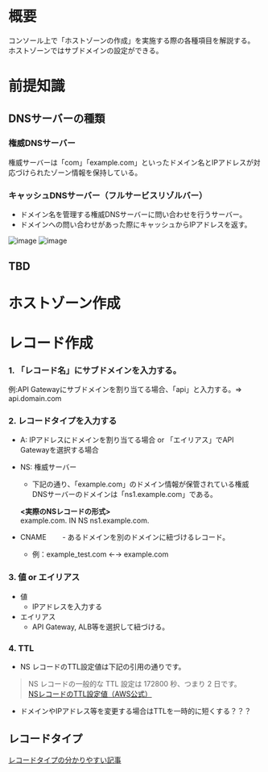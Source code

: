# 概要
コンソール上で「ホストゾーンの作成」を実施する際の各種項目を解説する。
ホストゾーンではサブドメインの設定ができる。

# 前提知識

## DNSサーバーの種類

### 権威DNSサーバー
権威サーバーは「com」「example.com」といったドメイン名とIPアドレスが対応づけられたゾーン情報を保持している。

### キャッシュDNSサーバー（フルサービスリゾルバー）
- ドメイン名を管理する権威DNSサーバーに問い合わせを行うサーバー。
- ドメインへの問い合わせがあった際にキャッシュからIPアドレスを返す。

![image](https://github.com/adgjmptwgw/aws-practice/assets/66456130/324a3910-b6f1-4fc8-8e1b-4fcc6b9d2a2f)
![image](https://github.com/adgjmptwgw/aws-practice/assets/66456130/08283c16-8d26-412a-9413-a398bf7653cf)

## TBD

# ホストゾーン作成

# レコード作成
### 1. 「レコード名」にサブドメインを入力する。  
例:API Gatewayにサブドメインを割り当てる場合、「api」と入力する。=> api.domain.com
### 2. レコードタイプを入力する
- A: IPアドレスにドメインを割り当てる場合 or 「エイリアス」でAPI Gatewayを選択する場合
- NS: 権威サーバー  
  - 下記の通り、「example.com」のドメイン情報が保管されている権威DNSサーバーのドメインは「ns1.example.com」である。

  **<実際のNSレコードの形式>**  
  example.com.  IN NS  ns1.example.com.
- CNAME
　　- あるドメインを別のドメインに紐づけるレコード。
    - 例：example_test.com ←→ example.com
### 3. 値 or エイリアス
- 値
  - IPアドレスを入力する
- エイリアス
  - API Gateway, ALB等を選択して紐づける。
### 4. TTL  
- NS レコードのTTL設定値は下記の引用の通りです。  
> NS レコードの一般的な TTL 設定は 172800 秒、つまり 2 日です。  
[NSレコードのTTL設定値（AWS公式）](https://docs.aws.amazon.com/ja_jp/Route53/latest/DeveloperGuide/migrate-dns-domain-in-use.html)
- ドメインやIPアドレス等を変更する場合はTTLを一時的に短くする？？？


## レコードタイプ
[レコードタイプの分かりやすい記事](https://atsushinotes.com/image-distribution_from_wordpress_with_route-53_a-ns-cname/)
